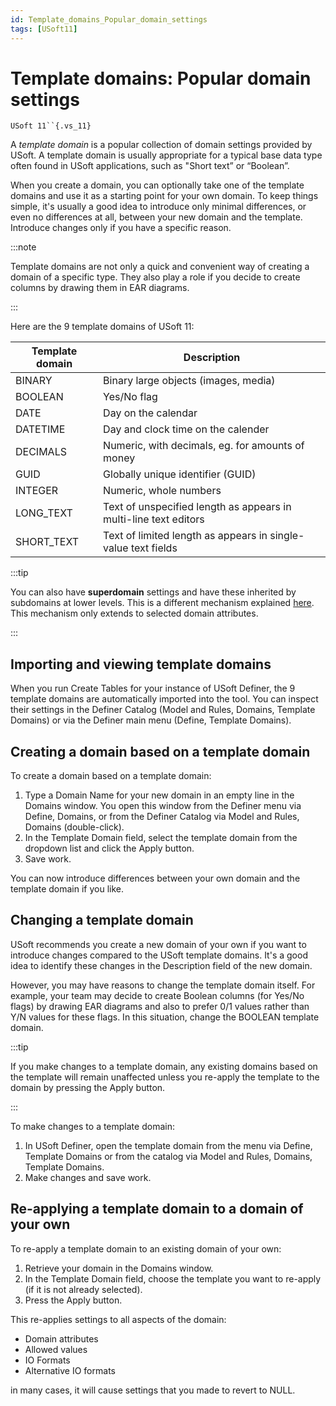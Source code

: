 ```yaml
---
id: Template_domains_Popular_domain_settings
tags: [USoft11]
---
```

# Template domains: Popular domain settings

`USoft 11``{.vs_11}`

A *template domain* is a popular collection of domain settings provided by USoft. A template domain is usually appropriate for a typical base data type often found in USoft applications, such as "Short text” or “Boolean”.

When you create a domain, you can optionally take one of the template domains and use it as a starting point for your own domain. To keep things simple, it's usually a good idea to introduce only minimal differences, or even no differences at all, between your new domain and the template. Introduce changes only if you have a specific reason.


:::note

Template domains are not only a quick and convenient way of creating a domain of a specific type.
They also play a role if you decide to create columns by drawing them in EAR diagrams.

:::

Here are the 9 template domains of USoft 11:

|**Template domain**|**Description**|
|--------|--------|
|BINARY  |Binary large objects (images, media)|
|BOOLEAN |Yes/No flag|
|DATE    |Day on the calendar|
|DATETIME|Day and clock time on the calender|
|DECIMALS|Numeric, with decimals, eg. for amounts of money|
|GUID    |Globally unique identifier (GUID)|
|INTEGER |Numeric, whole numbers|
|LONG_TEXT|Text of unspecified length as appears in multi-line text editors|
|SHORT_TEXT|Text of limited length as appears in single-value text fields|




:::tip

You can also have **superdomain** settings and have these inherited by subdomains at lower levels. This is a different mechanism explained [here](/Modeller_and_Rules_Engine/Domains/Superdomains_Inheritance_of_domain_properties.md). This mechanism only extends to selected domain attributes.

:::

## Importing and viewing template domains

When you run Create Tables for your instance of USoft Definer, the 9 template domains are automatically imported into the tool. You can inspect their settings in the Definer Catalog (Model and Rules, Domains, Template Domains) or via the Definer main menu (Define, Template Domains).

## Creating a domain based on a template domain

To create a domain based on a template domain:

1. Type a Domain Name for your new domain in an empty line in the Domains window. You open this window from the Definer menu via Define, Domains, or from the Definer Catalog via Model and Rules, Domains (double-click).
2. In the Template Domain field, select the template domain from the dropdown list and click the Apply button.
3. Save work.

You can now introduce differences between your own domain and the template domain if you like.

## Changing a template domain

USoft recommends you create a new domain of your own if you want to introduce changes compared to the USoft template domains. It's a good idea to identify these changes in the Description field of the new domain.

However, you may have reasons to change the template domain itself. For example, your team may decide to create Boolean columns (for Yes/No flags) by drawing EAR diagrams and also to prefer 0/1 values rather than Y/N values for these flags. In this situation, change the BOOLEAN template domain.


:::tip

If you make changes to a template domain, any existing domains based on the template will remain unaffected unless you re-apply the template to the domain by pressing the Apply button.

:::

To make changes to a template domain:

1. In USoft Definer, open the template domain from the menu via Define, Template Domains or from the catalog via Model and Rules, Domains, Template Domains.
2. Make changes and save work.

## Re-applying a template domain to a domain of your own

To re-apply a template domain to an existing domain of your own:

1. Retrieve your domain in the Domains window.
2. In the Template Domain field, choose the template you want to re-apply (if it is not already selected).
3. Press the Apply button.

This re-applies settings to all aspects of the domain:

- Domain attributes
- Allowed values
- IO Formats
- Alternative IO formats

in many cases, it will cause settings that you made to revert to NULL.